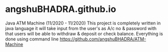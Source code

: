 # angshuBHADRA.github.io
Java ATM Machine (11/2020 - 11/2020)
This project is completely written in java language it will
take input from the user's as A/c no & password with that
users will be able to withdraw & deposit or check balance. Everything is done using command line
https://github.com/angshuBHADRA/ATM-Machine
